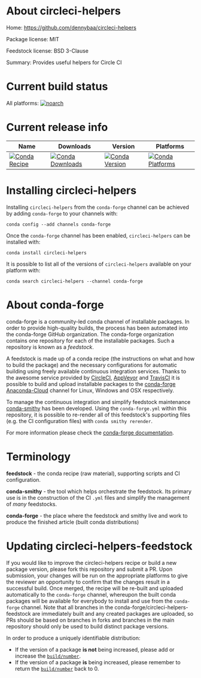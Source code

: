 About circleci-helpers
======================

Home: https://github.com/dennybaa/circleci-helpers

Package license: MIT

Feedstock license: BSD 3-Clause

Summary: Provides useful helpers for Circle CI



Current build status
====================

All platforms:
[![noarch](https://img.shields.io/circleci/project/github/conda-forge/circleci-helpers-feedstock/master.svg?label=noarch)](https://circleci.com/gh/conda-forge/circleci-helpers-feedstock)

Current release info
====================

| Name | Downloads | Version | Platforms |
| --- | --- | --- | --- |
| [![Conda Recipe](https://img.shields.io/badge/recipe-circleci--helpers-green.svg)](https://anaconda.org/conda-forge/circleci-helpers) | [![Conda Downloads](https://img.shields.io/conda/dn/conda-forge/circleci-helpers.svg)](https://anaconda.org/conda-forge/circleci-helpers) | [![Conda Version](https://img.shields.io/conda/vn/conda-forge/circleci-helpers.svg)](https://anaconda.org/conda-forge/circleci-helpers) | [![Conda Platforms](https://img.shields.io/conda/pn/conda-forge/circleci-helpers.svg)](https://anaconda.org/conda-forge/circleci-helpers) |

Installing circleci-helpers
===========================

Installing `circleci-helpers` from the `conda-forge` channel can be achieved by adding `conda-forge` to your channels with:

```
conda config --add channels conda-forge
```

Once the `conda-forge` channel has been enabled, `circleci-helpers` can be installed with:

```
conda install circleci-helpers
```

It is possible to list all of the versions of `circleci-helpers` available on your platform with:

```
conda search circleci-helpers --channel conda-forge
```


About conda-forge
=================

conda-forge is a community-led conda channel of installable packages.
In order to provide high-quality builds, the process has been automated into the
conda-forge GitHub organization. The conda-forge organization contains one repository
for each of the installable packages. Such a repository is known as a *feedstock*.

A feedstock is made up of a conda recipe (the instructions on what and how to build
the package) and the necessary configurations for automatic building using freely
available continuous integration services. Thanks to the awesome service provided by
[CircleCI](https://circleci.com/), [AppVeyor](http://www.appveyor.com/)
and [TravisCI](https://travis-ci.org/) it is possible to build and upload installable
packages to the [conda-forge](https://anaconda.org/conda-forge)
[Anaconda-Cloud](http://docs.anaconda.org/) channel for Linux, Windows and OSX respectively.

To manage the continuous integration and simplify feedstock maintenance
[conda-smithy](http://github.com/conda-forge/conda-smithy) has been developed.
Using the ``conda-forge.yml`` within this repository, it is possible to re-render all of
this feedstock's supporting files (e.g. the CI configuration files) with ``conda smithy rerender``.

For more information please check the [conda-forge documentation](https://conda-forge.org/docs/).

Terminology
===========

**feedstock** - the conda recipe (raw material), supporting scripts and CI configuration.

**conda-smithy** - the tool which helps orchestrate the feedstock.
                   Its primary use is in the construction of the CI ``.yml`` files
                   and simplify the management of *many* feedstocks.

**conda-forge** - the place where the feedstock and smithy live and work to
                  produce the finished article (built conda distributions)


Updating circleci-helpers-feedstock
===================================

If you would like to improve the circleci-helpers recipe or build a new
package version, please fork this repository and submit a PR. Upon submission,
your changes will be run on the appropriate platforms to give the reviewer an
opportunity to confirm that the changes result in a successful build. Once
merged, the recipe will be re-built and uploaded automatically to the
`conda-forge` channel, whereupon the built conda packages will be available for
everybody to install and use from the `conda-forge` channel.
Note that all branches in the conda-forge/circleci-helpers-feedstock are
immediately built and any created packages are uploaded, so PRs should be based
on branches in forks and branches in the main repository should only be used to
build distinct package versions.

In order to produce a uniquely identifiable distribution:
 * If the version of a package **is not** being increased, please add or increase
   the [``build/number``](http://conda.pydata.org/docs/building/meta-yaml.html#build-number-and-string).
 * If the version of a package **is** being increased, please remember to return
   the [``build/number``](http://conda.pydata.org/docs/building/meta-yaml.html#build-number-and-string)
   back to 0.